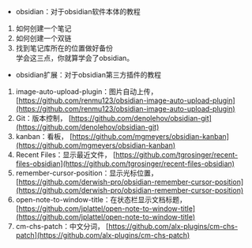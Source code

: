 -   obsidian：对于obsidian软件本体的教程
1.  如何创建一个笔记
2.  如何创建一个双链
3.  找到笔记库所在的位置做好备份  
    学会这三点，你就算学会了obsidian。
-   obsidian扩展：对于obsidian第三方插件的教程
1.  image-auto-upload-plugin：图片自动上传， [https://github.com/renmu123/obsidian-image-auto-upload-plugin](https://github.com/renmu123/obsidian-image-auto-upload-plugin)
2.  Git：版本控制， [https://github.com/denolehov/obsidian-git](https://github.com/denolehov/obsidian-git)
3.  kanban：看板， [https://github.com/mgmeyers/obsidian-kanban](https://github.com/mgmeyers/obsidian-kanban)
4.  Recent Files：显示最近文件， [https://github.com/tgrosinger/recent-files-obsidian](https://github.com/tgrosinger/recent-files-obsidian)
5.  remember-cursor-position：显示光标位置， [https://github.com/derwish-pro/obsidian-remember-cursor-position](https://github.com/derwish-pro/obsidian-remember-cursor-position)
6.  open-note-to-window-title：在状态栏显示文档标题， [https://github.com/jplattel/open-note-to-window-title](https://github.com/jplattel/open-note-to-window-title)
7.  cm-chs-patch：中文分词， [https://github.com/alx-plugins/cm-chs-patch](https://github.com/alx-plugins/cm-chs-patch)
